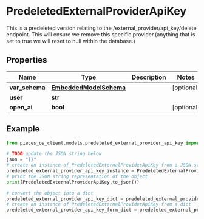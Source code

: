 # PredeletedExternalProviderApiKey

This is a predeleted version relating to the /external_provider/api_key/delete endpoint.  This will ensure we remove this specific provider.(anything that is set to true we will reset to null within the database.)

## Properties

Name | Type | Description | Notes
------------ | ------------- | ------------- | -------------
**var_schema** | [**EmbeddedModelSchema**](../models/EmbeddedModelSchema) |  | [optional] 
**user** | **str** |  | 
**open_ai** | **bool** |  | [optional] 

## Example

```python
from pieces_os_client.models.predeleted_external_provider_api_key import PredeletedExternalProviderApiKey

# TODO update the JSON string below
json = "{}"
# create an instance of PredeletedExternalProviderApiKey from a JSON string
predeleted_external_provider_api_key_instance = PredeletedExternalProviderApiKey.from_json(json)
# print the JSON string representation of the object
print(PredeletedExternalProviderApiKey.to_json())

# convert the object into a dict
predeleted_external_provider_api_key_dict = predeleted_external_provider_api_key_instance.to_dict()
# create an instance of PredeletedExternalProviderApiKey from a dict
predeleted_external_provider_api_key_form_dict = predeleted_external_provider_api_key.from_dict(predeleted_external_provider_api_key_dict)
```


